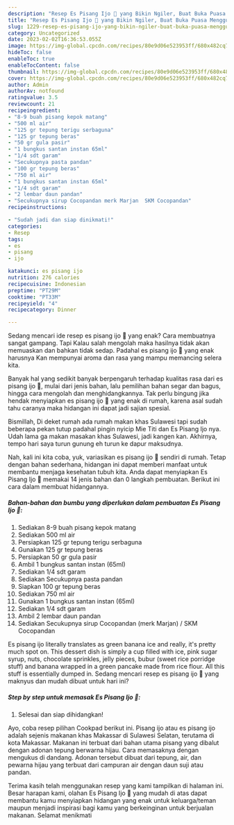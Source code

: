 ```yaml
---
description: "Resep Es Pisang Ijo 🍨 yang Bikin Ngiler, Buat Buka Puasa Menggugah Selera"
title: "Resep Es Pisang Ijo 🍨 yang Bikin Ngiler, Buat Buka Puasa Menggugah Selera"
slug: 1229-resep-es-pisang-ijo-yang-bikin-ngiler-buat-buka-puasa-menggugah-selera
category: Uncategorized
date: 2023-02-02T16:36:53.055Z
image: https://img-global.cpcdn.com/recipes/80e9d06e523953ff/680x482cq70/es-pisang-ijo-foto-resep-utama.jpg
hideToc: false
enableToc: true
enableTocContent: false
thumbnail: https://img-global.cpcdn.com/recipes/80e9d06e523953ff/680x482cq70/es-pisang-ijo-foto-resep-utama.jpg
cover: https://img-global.cpcdn.com/recipes/80e9d06e523953ff/680x482cq70/es-pisang-ijo-foto-resep-utama.jpg
author: Admin
authorAv: notfound
ratingvalue: 3.5
reviewcount: 21
recipeingredient:
- "8-9 buah pisang kepok matang"
- "500 ml air"
- "125 gr tepung terigu serbaguna"
- "125 gr tepung beras"
- "50 gr gula pasir"
- "1 bungkus santan instan 65ml"
- "1/4 sdt garam"
- "Secukupnya pasta pandan"
- "100 gr tepung beras"
- "750 ml air"
- "1 bungkus santan instan 65ml"
- "1/4 sdt garam"
- "2 lembar daun pandan"
- "Secukupnya sirup Cocopandan merk Marjan  SKM Cocopandan"
recipeinstructions:

- "Sudah jadi dan siap dinikmati!"
categories:
- Resep
tags:
- es
- pisang
- ijo

katakunci: es pisang ijo 
nutrition: 276 calories
recipecuisine: Indonesian
preptime: "PT29M"
cooktime: "PT33M"
recipeyield: "4"
recipecategory: Dinner

---
```



Sedang mencari ide resep es pisang ijo 🍨 yang enak? Cara membuatnya sangat gampang. Tapi Kalau salah mengolah maka hasilnya tidak akan memuaskan dan bahkan tidak sedap. Padahal es pisang ijo 🍨 yang enak harusnya Kan mempunyai aroma dan rasa yang mampu memancing selera kita.


Banyak hal yang sedikit banyak berpengaruh terhadap kualitas rasa dari es pisang ijo 🍨, mulai dari jenis bahan, lalu pemilihan bahan segar dan bagus, hingga cara mengolah dan menghidangkannya. Tak perlu bingung jika hendak menyiapkan es pisang ijo 🍨 yang enak di rumah, karena asal sudah tahu caranya maka hidangan ini dapat jadi sajian spesial.

Bismillah, Di deket rumah ada rumah makan khas Sulawesi tapi sudah beberapa pekan tutup padahal pingin nyicip Mie Titi dan Es Pisang Ijo nya. Udah lama ga makan masakan khas Sulawesi, jadi kangen kan. Akhirnya, tempo hari saya turun gunung eh turun ke dapur maksudnya.


Nah, kali ini kita coba, yuk, variasikan es pisang ijo 🍨 sendiri di rumah. Tetap dengan bahan sederhana, hidangan ini dapat memberi manfaat untuk membantu menjaga kesehatan tubuh kita. Anda dapat menyiapkan Es Pisang Ijo 🍨 memakai 14 jenis bahan dan 0 langkah pembuatan. Berikut ini cara dalam membuat hidangannya.

<!--inarticleads1-->

##### Bahan-bahan dan bumbu yang diperlukan dalam pembuatan Es Pisang Ijo 🍨:

1. Sediakan 8-9 buah pisang kepok matang
1. Sediakan 500 ml air
1. Persiapkan 125 gr tepung terigu serbaguna
1. Gunakan 125 gr tepung beras
1. Persiapkan 50 gr gula pasir
1. Ambil 1 bungkus santan instan (65ml)
1. Sediakan 1/4 sdt garam
1. Sediakan Secukupnya pasta pandan
1. Siapkan 100 gr tepung beras
1. Sediakan 750 ml air
1. Gunakan 1 bungkus santan instan (65ml)
1. Sediakan 1/4 sdt garam
1. Ambil 2 lembar daun pandan
1. Sediakan Secukupnya sirup Cocopandan (merk Marjan) / SKM Cocopandan


Es pisang ijo literally translates as green banana ice and really, it&#39;s pretty much spot on. This dessert dish is simply a cup filled with ice, pink sugar syrup, nuts, chocolate sprinkles, jelly pieces, bubur (sweet rice porridge stuff) and banana wrapped in a green pancake made from rice flour. All this stuff is essentially dumped in. Sedang mencari resep es pisang ijo 🍨 yang maknyus dan mudah dibuat untuk hari ini? 

<!--inarticleads2-->

##### Step by step untuk memasak Es Pisang Ijo 🍨:


1. Selesai dan siap dihidangkan!

Ayo, coba resep pilihan Cookpad berikut ini. Pisang ijo atau es pisang ijo adalah sejenis makanan khas Makassar di Sulawesi Selatan, terutama di kota Makassar. Makanan ini terbuat dari bahan utama pisang yang dibalut dengan adonan tepung berwarna hijau. Cara memasaknya dengan mengukus di dandang. Adonan tersebut dibuat dari tepung, air, dan pewarna hijau yang terbuat dari campuran air dengan daun suji atau pandan. 

Terima kasih telah menggunakan resep yang kami tampilkan di halaman ini. Besar harapan kami, olahan Es Pisang Ijo 🍨 yang mudah di atas dapat membantu kamu menyiapkan hidangan yang enak untuk keluarga/teman maupun menjadi inspirasi bagi kamu yang berkeinginan untuk berjualan makanan. Selamat menikmati
